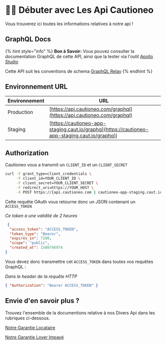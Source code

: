 # 🧑‍🎓 Débuter avec Les Api Cautioneo

Vous trouverez ici toutes les informations relatives à notre api !

## GraphQL Docs

{% hint style="info" %}
**Bon à Savoir:** Vous pouvez consulter la documentation GraphQL de cette API, ainsi que la tester via l'outil [Apollo Studio](https://studio.apollographql.com/public/Cautioneo-API/explorer?variant=staging)

Cette API suit les conventions de schema [GraphQL Relay](https://relay.dev/)
{% endhint %}

## Environnement URL

| Environnement | URL                                                                                           |
| ------------- | --------------------------------------------------------------------------------------------- |
| Production    | [https://api.cautioneo.com/graphql](https://api.cautioneo.com/graphql)                        |
| Staging       | [https://cautioneo-app-staging.caut.io/graphq](https://cautioneo-app-staging.caut.io/graphq)l |

## Authorization <a href="#authorization" id="authorization"></a>

Cautioneo vous a transmit un `CLIENT_ID` et un `CLIENT_SECRET`

```sh
curl -F grant_type=client_credentials \
     -F client_id=YOUR_CLIENT_ID \
     -F client_secret=YOUR_CLIENT_SECRET \
     -F redirect_uri=https://YOUR_HOST \
     -X POST https://{api.cautioneo.com | cautioneo-app-staging.caut.io}/oauth/token
```

Cette requête OAuth vous retourne donc un JSON contenant un `ACCESS_TOKEN`&#x20;

_Ce token a une validité de 2 heures_

```json
 {
  "access_token": "ACCESS_TOKEN",
  "token_type": "Bearer",
  "expires_in": 7200,
  "scope": "public",
  "created_at": 1580746974
}
```

Vous devez donc transmettre cet `ACCESS_TOKEN` dans toutes vos requêtes GraphQL :

_Dans le header de la requête HTTP_

```json
{ "Authorization": "Bearer ACCESS_TOKEN" }
```

## Envie d'en savoir plus ?&#x20;

Trouvez l'ensemble de la documentions relative à nos Divers Api dans les rubriques ci-dessous.

[Notre Garantie Locataire](nos-produits/notre-garantie-locataire/)

[Notre Garantie Loyer Impayé](nos-produits/notre-garantie-loyer-impaye/)
